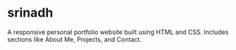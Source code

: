 # srinadh
A responsive personal portfolio website built using HTML and CSS. Includes sections like About Me, Projects, and Contact.
